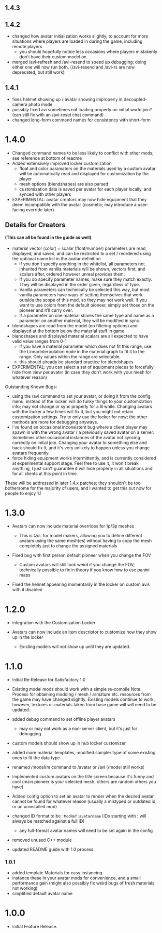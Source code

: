## 1.4.3



## 1.4.2

- changed how avatar initialization works slightly, to account for more situations where players are loaded in during the game, including remote players
	- you should hopefully notice less occasions where players mistakenly don't have their custom model on.
- merged /avi-refresh and /avi-resend to speed up debugging; doing either one will now run both. (/avi-resend and /avi-rs are now deprecated, but still work)

## 1.4.1

- fixes helmet showing up / avatar showing improperly in decoupled-camera photo mode
- possibly fixed avi sometimes not loading properly on initial world join? (can still fix with an /avi-reset chat command)
- changed long-form command names for consistency with short-form

# 1.4.0

- Changed command names to be less likely to conflict with other mods; see reference at bottom of readme
- Added extensively improved locker customization
  - float and color paramaters on the materials used by a custom avatar will be automatically read and displayed for customization by the player
  - mesh options (blendshapes) are also parsed
  - customization data is saved per avatar for each player locally, and synced with other players
- EXPERIMENTAL: avatar creators may now hide equipment that they deem incompatible with the avatar (cosmetic; may introduce a user-facing override later)

## Details for Creators
#### (This can all be found in the guide as well)
- material vector (color) + scalar (float/number) parameters are read, displayed, and saved, and can be restricted to a set / reordered using the optional name list in the avatar definition
  - if you don't specify anything in the whitelist, all parameters not inherited from vanilla materials will be shown, vectors first, and scalars after, ordered however unreal provides them.
  - If you do specify parameter names, make sure they match exactly. They will be displayed in the order given, regardless of type.
  - Vanilla parameters can technically be selected this way, but most vanilla parameters have ways of setting themselves that work outside the scope of this mod, so they may not work well. If you want to use colors from the default pioneer, simply set those on the pioneer and it'll carry over.
  - If a parameter on one material shares the same type and name as a parameter on another material, they will be modified in sync.
- blendshapes are read from the model (no filtering options) and displayed at the bottom below the material stuff in game
- blendshapes and displayed material scalars are all expected to have valid value ranges from 0-1
  - if you have a material parameter which does not fit this range, use the LinearInterpolation node in the material graph to fit it to the range. Only values within the range are selectable.
  - this should already be standard practice for blendshapes
- EXPERIMENTAL: you can select a set of equipment pieces to forcefully hide from view per avatar (in case they don't work with your mesh for whatever reason)

Outstanding Known Bugs:
- using the /avi command to set your avatar, or doing it from the config menu, instead of the locker, will do funky things to your customization info; may not change or sync properly for a lil while. Changing avatars with the locker a few times will fix it, but you might not retain customization settings. Try to only use the locker for now; the other methods are more for debugging anyways.
- I've found an occasional inconsistent bug where a client player may spawn in with the wrong avatar / a previously saved avatar on a server. Sometimes other occasional instances of the avatar not syncing correctly on initial join. Changing your avatar to something else and back should fix it, and it's very unlikely to happen unless you change avatars frequently.
- force hiding equipment works intermittently, and is currently considered at experimental support stage. Feel free to use it, it won't break anything, I just can't guarantee it will hide properly in all situations and for all clients at this point in time.

These will be addressed in later 1.4.x patches; they shouldn't be too bothersome for the majority of users, and I wanted to get this out now for people to enjoy 1.1

# 1.3.0

- Avatars can now include material overrides for 1p/3p meshes
  - This is QoL for model makers, allowing you to define different avatars using the same mesh(es) without having to copy the mesh completely just to change the assigned materials

- Fixed bug with first person default pioneer when you change the FOV
  - Custom avatars will still look weird if you change the FOV; technically possible to fix in theory if you know how to use panini maps

- Fixed the helmet appearing momentarily in the locker on custom avis with it disabled

# 1.2.0

- Integration with the Customization Locker

- Avatars can now include an item descriptor to customize how they show up in the locker
  - Existing models will not show up until they are updated.

# 1.1.0

- Initial Re-Release for Satisfactory 1.0

- Existing model mods should work with a simple re-compile
Note: Process for obtaining modding / mesh / armature etc. resources from the game may have changed slightly.
Existing models continue to work, however, textures or materials taken from base game will will need to be updated.

- added debug command to set offline player avatars
	- may or may not work as a non-server client, but it's just for debugging

- custom models should show up in hub locker customizer

- added more material templates, modified sampler type of some existing ones to fit the data type

- renamed /model/m command to /avatar or /avi (/model still works)

- Implemented custom avatars on the title screen because it's funny and cool (main pioneer is your selected mesh, others are random others you have)

- Added config option to set an avatar to render when the desired avatar cannot be found for whatever reason (usually a mistyped or outdated id, or an uninstalled mod)

- changed ID format to be `:ModRef:avatarname` (IDs starting with : will always be matched against a full ID)
	- any full-format avatar names will need to be set again in the config

- removed unused C++ module

- updated README guide with 1.0 process

### 1.0.1

- added template Materials for easy instancing
 - instance these in your avatar mods for convenience, and a small performance gain (might also possibly fix weird bugs of fresh materials not working)
- simplified default avatar name

# 1.0.0

- Initial Feature Release.
